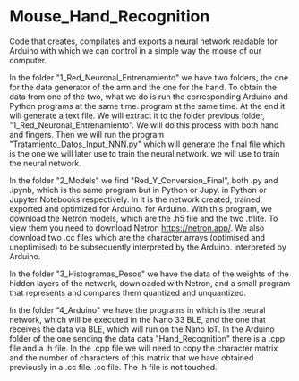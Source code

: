 # Mouse_Hand_Recognition
Code that creates, compilates and exports a neural network readable for Arduino with which we can control in a simple way the mouse of our computer.

In the folder "1_Red_Neuronal_Entrenamiento" we have two folders, the one for the data generator of the arm and the one for the hand.
	To obtain the data from one of the two, what we do is run the corresponding Arduino and Python programs at the same time.
	program at the same time. At the end it will generate a text file. We will extract it to the folder
	previous folder, "1_Red_Neuronal_Entrenamiento". We will do this process with both hand and fingers. Then we will run the
	program "Tratamiento_Datos_Input_NNN.py" which will generate the final file which is the one we will later use to train the neural network. 
	we will use to train the neural network.


In the folder "2_Models" we find "Red_Y_Conversion_Final", both .py and .ipynb, which is the same program but in Python or Jupy.
	in Python or Jupyter Notebooks respectively. In it is the network created, trained, exported and optimized for Arduino.
	for Arduino. With this program, we download the Netron models, which are the .h5 file and the two
	.tflite. To view them you need to download Netron https://netron.app/. We also download
	two .cc files which are the character arrays (optimised and unoptimised) to be subsequently interpreted by the Arduino.
	interpreted by Arduino.


In the folder "3_Histogramas_Pesos" we have the data of the weights of the hidden layers of the network, downloaded with 
	Netron, and a small program that represents and compares them quantized and unquantized.


In the folder "4_Arduino" we have the programs in which is the neural network, which will be executed in the Nano 33 BLE, 
	and the one that receives the data via BLE, which will run on the Nano IoT. In the Arduino folder of the one sending the data 
	data "Hand_Recognition" there is a .cpp file and a .h file. In the .cpp file we will need to copy the
	character matrix and the number of characters of this matrix that we have obtained previously in a .cc file.
	.cc file. The .h file is not touched.
